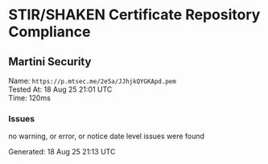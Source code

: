 # STIR/SHAKEN Certificate Repository Compliance

## Martini Security

Name: `https://p.mtsec.me/2e5a/JJhjkQYGKApd.pem`\
Tested At: 18 Aug 25 21:01 UTC\
Time: 120ms

### Issues

no warning, or error, or notice date level issues were found

Generated: 18 Aug 25 21:13 UTC